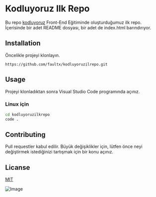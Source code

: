 # Kodluyoruz Ilk Repo
Bu repo [kodluyoruz](https://www.kodluyoruz.org/) Front-End Eğitiminde oluşturduğumuz ilk repo. İçerisinde bir adet README dosyası, bir adet de index.html barındırıyor.
## Installation
Öncelikle projeyi klonlayın.
```url
https://github.com/faultx/kodluyoruzilrepo.git
```
## Usage
Projeyi klonladıktan sonra Visual Studio Code programında açınız.
### Linux için
```bash 
cd kodluyoruzilkrepo
code .
```
## Contributing
Pull requestler kabul edilir. Büyük değişiklikler için, lütfen önce neyi değiştirmek istediğinizi tartışmak için bir konu açınız.
## Licanse
[MIT](https://choosealicense.com/licenses/mit/)

![Image](https://cdn.sanity.io/images/9kdepi1d/production/b59f71e20f814601fe67b67f8f1f5e318f267890-3667x2147.png?w=700&h=410&fit=crop&fm=webp)